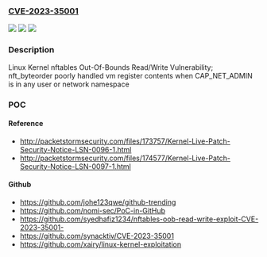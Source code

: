 ### [CVE-2023-35001](https://cve.mitre.org/cgi-bin/cvename.cgi?name=CVE-2023-35001)
![](https://img.shields.io/static/v1?label=Product&message=Linux%20Kernel&color=blue)
![](https://img.shields.io/static/v1?label=Version&message=%3D%20v3.13-rc1%20&color=brighgreen)
![](https://img.shields.io/static/v1?label=Vulnerability&message=CWE-787&color=brighgreen)

### Description

Linux Kernel nftables Out-Of-Bounds Read/Write Vulnerability; nft_byteorder poorly handled vm register contents when CAP_NET_ADMIN is in any user or network namespace

### POC

#### Reference
- http://packetstormsecurity.com/files/173757/Kernel-Live-Patch-Security-Notice-LSN-0096-1.html
- http://packetstormsecurity.com/files/174577/Kernel-Live-Patch-Security-Notice-LSN-0097-1.html

#### Github
- https://github.com/johe123qwe/github-trending
- https://github.com/nomi-sec/PoC-in-GitHub
- https://github.com/syedhafiz1234/nftables-oob-read-write-exploit-CVE-2023-35001-
- https://github.com/synacktiv/CVE-2023-35001
- https://github.com/xairy/linux-kernel-exploitation


